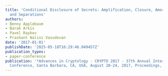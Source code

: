 ```yaml
---
title: 'Conditional Disclosure of Secrets: Amplification, Closure, Amortization, Lower-Bounds,
  and Separations'
authors:
- Benny Applebaum
- Barak Arkis
- Pavel Raykov
- Prashant Nalini Vasudevan
date: '2017-01-01'
publishDate: '2025-05-18T16:29:46.049457Z'
publication_types:
- paper-conference
publication: '*Advances in Cryptology - CRYPTO 2017 - 37th Annual International Cryptology
  Conference, Santa Barbara, CA, USA, August 20-24, 2017, Proceedings, Part I*'
---
```

